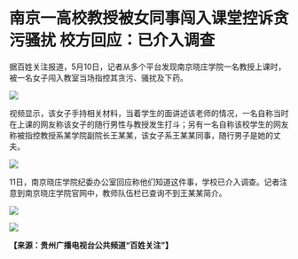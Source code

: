 # 南京一高校教授被女同事闯入课堂控诉贪污骚扰 校方回应：已介入调查

据百姓关注报道，5月10日，记者从多个平台发现南京晓庄学院一名教授上课时，被一名女子闯入教室当场指控其贪污、骚扰及下药。

![](https://inews.gtimg.com/om_bt/ORR5aMUOMI0_W2fYV6fXO4isUbAgBvw9vWMDOay8a9vkEAA/1000)

视频显示，该女子手持相关材料，当着学生的面讲述该老师的情况，一名自称当时在上课的网友称该女子的随行男性与教授发生打斗；另有一名自称该校学生的网友称被指控教授系某学院副院长王某某，该女子系王某某同事，随行男子是她的丈夫。

![](https://inews.gtimg.com/om_bt/OJA3MGYyQmrtfIKGuUnMUjoJRqk2OPOH7mq2Fa20-_56QAA/1000)

11日，南京晓庄学院纪委办公室回应称他们知道这件事，学校已介入调查。记者注意到南京晓庄学院官网中，教师队伍栏已查询不到王某某简介。

![](https://inews.gtimg.com/om_bt/OSEN-5pF1qBRWtbtrGfDBR7N5f4gdLwfZXjYd5AdLGvagAA/1000)

![](https://inews.gtimg.com/om_bt/Olu7d_SjvggSHVfoolMbzj9G_ct_tBCkEo2vVnPVx1fw0AA/1000)

**【来源：贵州广播电视台公共频道“百姓关注”】**

